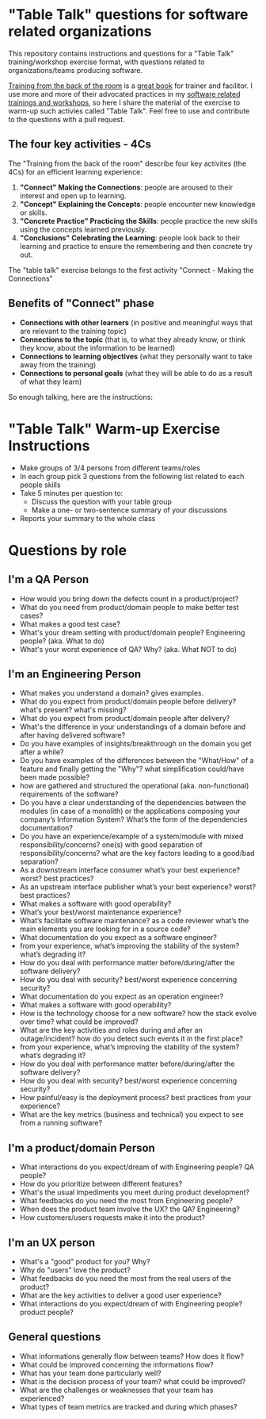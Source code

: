 
# "Table Talk" questions for software related organizations

This repository contains instructions and questions for a "Table Talk" training/workshop exercise format, with questions related to organizations/teams producing software.

[Training from the back of the room](https://fromthebackoftheroom.training/a-short-overview-of-training-from-the-back-of-the-room) is a [great book](https://www.amazon.com/Training-Back-Room-Aside-Learn/dp/0787996629) for trainer and facilitor. I use more and more of their advocated practices in my [software related trainings and workshops](https://domain-driven-design.eu/), so here I share the material of the exercise to warm-up such activies called "Table Talk". Feel free to use and contribute to the questions with a pull request.

## The four key activities - 4Cs
The "Training from the back of the room" describe four key activites (the 4Cs) for an efficient learning experience:

1. **"Connect" Making the Connections**: people are aroused to their interest and open up to learning.
2. **"Concept" Explaining the Concepts**: people encounter new knowledge or skills.
3. **"Concrete Practice" Practicing the Skills**: people practice the new skills using the concepts learned previously.
4. **"Conclusions" Celebrating the Learning**: people look back to their learning and practice to ensure the remembering and then concrete try out.

The "table talk" exercise belongs to the first activity "Connect - Making the Connections"

## Benefits of "Connect" phase

- **Connections with other learners** (in positive and meaningful ways that are relevant to the training topic)
- **Connections to the topic** (that is, to what they already know, or think they know, about the information to be learned)
- **Connections to learning objectives** (what they personally want to take away from the training)
- **Connections to personal goals** (what they will be able to do as a result of what they learn)

So enough talking, here are the instructions:

# "Table Talk" Warm-up Exercise Instructions

* Make groups of 3/4 persons from different teams/roles
* In each group pick 3 questions from the following list related to each people skills
* Take 5 minutes per question to:
   * Discuss the question with your table group
   * Make a one- or two-sentence summary of your discussions
* Reports your summary to the whole class

# Questions by role

## I'm a QA Person

- How would you bring down the defects count in a product/project?
- What do you need from product/domain people to make better test cases? 
- What makes a good test case?
- What's your dream setting with product/domain people? Engineering people? (aka. What to do)
- What's your worst experience of QA? Why? (aka. What NOT to do)


## I'm an Engineering Person


- What makes you understand a domain? gives examples.
- What do you expect from product/domain people before delivery? what's present? what's missing?
- What do you expect from product/domain people after delivery?
- What's the difference in your understandings of a domain before and after having delivered software? 
- Do you have examples of insights/breakthrough on the domain you get after a while?
- Do you have examples of the differences between the "What/How" of a feature and finally getting the "Why"? what simplification could/have been made possible?
- how are gathered and structured the operational (aka. non-functional) requirements of the software?
- Do you have a clear understanding of the dependencies between the modules (in case of a monolith) or the applications composing your company’s Information System? What’s the form of the dependencies documentation?
- Do you have an experience/example of a system/module with mixed responsibility/concerns? one(s) with good separation of responsibility/concerns? what are the key factors leading to a good/bad separation?
- As a downstream interface consumer what’s your best experience? worst? best practices?
- As an upstream interface publisher what’s your best experience? worst? best practices?
- What makes a software with good operability?
- What’s your best/worst maintenance experience?
- What’s facilitate software maintenance? as a code reviewer what’s the main elements you are looking for in a source code?
- What documentation do you expect as a software engineer?
- from your experience, what’s improving the stability of the system? what’s degrading it?
- How do you deal with performance matter before/during/after the software delivery?
- How do you deal with security? best/worst experience concerning security?
- What documentation do you expect as an operation engineer?
- What makes a software with good operability?
- How is the technology choose for a new software? how the stack evolve over time? what could be improved?
- What are the key activities and roles during and after an outage/incident? how do you detect such events it in the first place?
- from your experience, what’s improving the stability of the system? what’s degrading it?
- How do you deal with performance matter before/during/after the software delivery?
- How do you deal with security? best/worst experience concerning security?
- How painful/easy is the deployment process? best practices from your experience?
- What are the key metrics (business and technical) you expect to see from a running software?

## I'm a product/domain Person


- What interactions do you expect/dream of with Engineering people? QA people?
- How do you prioritize between different features?
- What's the usual impediments you meet during product development? 
- What feedbacks do you need the most from Engineering people?
- When does the product team involve the UX? the QA? Engineering?
- How customers/users requests make it into the product?


## I'm an UX person


- What's a "good" product for you? Why?
- Why do "users" love the product?
- What feedbacks do you need the most from the real users of the product?
- What are the key activities to deliver a good user experience?
- What interactions do you expect/dream of with Engineering people? product people?


## General questions


- What informations generally flow between teams? How does it flow?
- What could be improved concerning the informations flow?
- What has your team done particularly well?
- What is the decision process of your team? what could be improved?
- What are the challenges or weaknesses that your team has experienced?
- What types of team metrics are tracked and during which phases?

